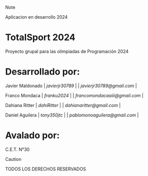 >[!NOTE]
>Aplicacion en desarrollo 2024

# TotalSport 2024

Proyecto grupal para las olimpiadas de Programación 2024

# Desarrollado por: 
Javier Maldonado
| _javierjr30789_ |
| _javierjr30789@gmail.com_ |

Franco Mondaca 
| _franku2024_ |
| _francomondacaaiii@gmail.com_ |

Dahiana Ritter
| _dahiRitter_ |
| _dahianaritter@gmail.com_ |

Daniel Aguilera
| _tony350jtc_ |
| _pablomonoaguilera@gmail.com_ |

# Avalado por:
C.E.T. N°30

>[!CAUTION]
>TODOS LOS DERECHOS RESERVADOS
